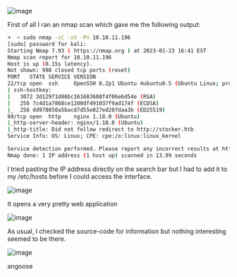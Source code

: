 ![image](https://user-images.githubusercontent.com/51139868/214156666-1b51c4b8-8e16-4095-b2f9-e2f5eefe306a.png)

First of all I ran an nmap scan which gave me the following output:

``` bash
➜  ~ sudo nmap -sC -sV -Pn 10.10.11.196
[sudo] password for kali: 
Starting Nmap 7.93 ( https://nmap.org ) at 2023-01-23 16:41 EST
Nmap scan report for 10.10.11.196
Host is up (0.15s latency).
Not shown: 998 closed tcp ports (reset)
PORT   STATE SERVICE VERSION
22/tcp open  ssh     OpenSSH 8.2p1 Ubuntu 4ubuntu0.5 (Ubuntu Linux; protocol 2.0)
| ssh-hostkey: 
|   3072 3d12971d86bc161683608f4f06e6d54e (RSA)
|   256 7c4d1a7868ce1200df491037f9ad174f (ECDSA)
|_  256 dd978050a5bacd7d55e827ed28fdaa3b (ED25519)
80/tcp open  http    nginx 1.18.0 (Ubuntu)
|_http-server-header: nginx/1.18.0 (Ubuntu)
|_http-title: Did not follow redirect to http://stocker.htb
Service Info: OS: Linux; CPE: cpe:/o:linux:linux_kernel

Service detection performed. Please report any incorrect results at https://nmap.org/submit/ .
Nmap done: 1 IP address (1 host up) scanned in 13.99 seconds
```
I tried pasting the IP address directly on the search bar but I had to add it to my /etc/hosts before I could access the interface.

![image](https://user-images.githubusercontent.com/51139868/214157207-165169f6-f18a-4d4d-a7e9-aa6ed2097e1f.png)

It opens a very pretty web application

![image](https://user-images.githubusercontent.com/51139868/214157563-6ff4165d-a260-4d45-b7a7-f6b891aaebda.png)

As usual, I checked the source-code for information but nothing interesting seemed to be there.

![image](https://user-images.githubusercontent.com/51139868/214158071-50cc0e74-0d01-4222-83e3-a503d24baa0f.png)

angoose



